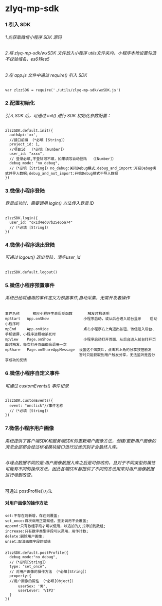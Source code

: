 # zlyq-mp-sdk

### 1.引入 SDK
###### 1.先获取微信小程序 SDK 源码 
###### 2.将 zlyq-mp-sdk/wxSDK 文件放入小程序 utils文件夹内，小程序本地设置勾选不校验域名，es6转es5
###### 3.在 app.js 文件中通过 require() 引入 SDK 
### 
    var zlzzSDK = require('./utils/zlyq-mp-sdk/wxSDK.js')
    

### 2.配置初始化
###### 引入 SDK 后，可通过 init() 进行 SDK 初始化参数配置： 
### 
    zlzzSDK.default.init({  
      authApi:'xx',
      //接口前缀 （*必填 [String]）
      project_id: 1,
      //项目id  （*必填 [Number]）
      user_id: "xxxx",
      // 登录必填,不登陆可不填，如果填写自动登陆  （[Number]）
      debug_mode: "no_debug",
      //（*必填 [String]）no_debug:关闭Debug模式;debug_and_import:开启Debug模式并导入数据;debug_and_not_import:开始Debug模式不导入数据   
    })
    
### 3.微信小程序登陆
###### 登录成功时，需要调用 login() 方法传入登录 ID
### 
    zlzzSDK.login({    
      user_id: "ox1d4ed07b25e65a74"
      //（*必填 [String]）   
    })

### 4.微信小程序退出登陆
###### 可通过 logout() 退出登陆，清空user_id
### 
    zlzzSDK.default.logout()


    
### 5.微信小程序预置事件
###### 系统已经将通用的事件定义为预置事件,自动采集，无需开发者操作
### 
    事件名称	  相应小程序生命周期函数	    触发时机说明
    mpStart	  App.onShow	            小程序启动，或从后台进入前台显示	启动小程序时
    mpEnd	  App.onHide	            点击小程序右上角退出按钮、微信进入后台、手机锁屏、小程序进程被杀死时
    mpView	  Page.onShow	            小程序启动打开页面、从后台进入前台打开页面时触发、每次打开页面都会调用一次
    mpShare	  Page.onShareAppMessage  设置这个函数后，点击右上角的分享按钮触发	
                                      暂时只能获取到用户触发分享，无法监听是否分享成功的反馈 


### 6.微信小程序自定义事件
###### 可通过 customEvents() 事件记录
### 
    zlzzSDK.customEvents({    
      event: "onclick"//事件名称  
      //（*必填 [String]）
    })

### 7.微信小程序用户画像
###### 系统提供了客户端SDK和服务端SDK的更新用户画像方法，创建/更新用户画像的消息全部都会经过标准模块接口进行过滤识别才会最终入库。
###### 与埋点数据不同的是:用户画像数据入库之后是可修改的，且对于不同类型的属性可能有不同的操作方法，因此各端SDK都提供了不同的方法用来对用户画像数据进行增删改查。 
可通过 postProfile()方法 <br />  
####  对用户画像的操作方法
###  
    set:不存在则新增，存在则覆盖;
    set_once:首次调用正常赋值，重复调用不会覆盖;
    append:只有数组字段才可以使用，以追加的方式添加到数组;
    increase:只有数字类型字段可以调用，用作计数;
    delete:删除用户画像;
    unset:取消画像字段的赋值
### 
    zlzzSDK.default.postProfile({    
      debug_mode:"no_debug",
      //（*必填[String]）
      type: "set_once",
      // 对用户画像的操作方法 （*必填[String]）
      property:{
      //用户画像的属性 （*必填[Object]）
          userSex: '男',
          userLever: 'VIP3'
      }
    })
